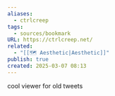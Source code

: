```yaml
---
aliases:
  - ctrlcreep
tags:
  - sources/bookmark
URL: https://ctrlcreep.net/
related:
  - "[[🗺️ Aesthetic|Aesthetic]]"
publish: true
created: 2025-03-07 08:13
---
```


cool viewer for old tweets